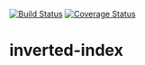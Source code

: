[![Build Status](https://travis-ci.org/andela-jare/checkpoint1-inverted-index.svg?branch=develop)](https://travis-ci.org/andela-jare/checkpoint1-inverted-index)
[![Coverage Status](https://coveralls.io/repos/github/andela-jare/checkpoint1-inverted-index/badge.svg?branch=develop)](https://coveralls.io/github/andela-jare/checkpoint1-inverted-index?branch=develop)
# inverted-index
